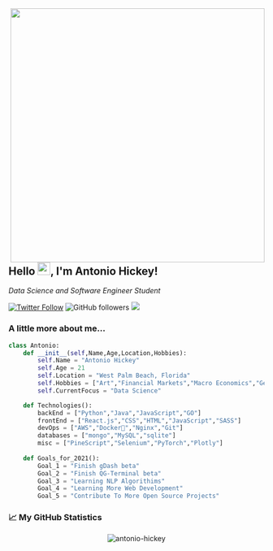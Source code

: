<img align='right' src="https://blog.cloudlayer.io/content/images/2020/12/coding-freak.gif" width="500">
<H2> Hello <img src="https://media.giphy.com/media/hvRJCLFzcasrR4ia7z/giphy.gif" width="25px">, I'm Antonio Hickey!</H2>

<p><em>Data Science and Software Engineer Student</em></p>

[![Twitter Follow](https://img.shields.io/twitter/follow/QuantsGambit?label=Follow)](https://twitter.com/intent/follow?screen_name=QuantsGambit)
![GitHub followers](https://img.shields.io/github/followers/antonio-hickey?label=Follow&style=social)
![](https://visitor-badge.glitch.me/badge?page_id=antonio-hickey.antonio-hickey)

### A little more about me...
```python
class Antonio:
    def __init__(self,Name,Age,Location,Hobbies):
        self.Name = "Antonio Hickey"
        self.Age = 21
        self.Location = "West Palm Beach, Florida"
        self.Hobbies = ["Art","Financial Markets","Macro Economics","Geopolitics","Learning New Things"]
        self.CurrentFocus = "Data Science"

    def Technologies():
        backEnd = ["Python","Java","JavaScript","GO"]
        frontEnd = ["React.js","CSS","HTML","JavaScript","SASS"]
        devOps = ["AWS","Docker🐳","Nginx","Git"]
        databases = ["mongo","MySQL","sqlite"]
        misc = ["PineScript","Selenium","PyTorch","Plotly"]
    
    def Goals_for_2021():
        Goal_1 = "Finish gDash beta"
        Goal_2 = "Finish QG-Terminal beta"
        Goal_3 = "Learning NLP Algorithims"
        Goal_4 = "Learning More Web Development"
        Goal_5 = "Contribute To More Open Source Projects"
```

### 📈 My GitHub Statistics
<p align="center"> <img src="https://github-readme-stats.vercel.app/api?username=antonio-hickey&show_icons=true&theme=gotham" alt="antonio-hickey" />

<!--START_SECTION:waka-->

<!--END_SECTION:waka-->


